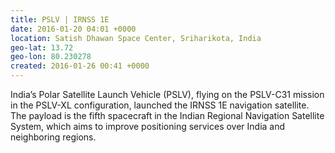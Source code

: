 ```yaml
---
title: PSLV | IRNSS 1E
date: 2016-01-20 04:01 +0000
location: Satish Dhawan Space Center, Sriharikota, India
geo-lat: 13.72
geo-lon: 80.230278
created: 2016-01-26 00:41 +0000
---
```


India’s Polar Satellite Launch Vehicle (PSLV), flying on the PSLV-C31 mission in the PSLV-XL configuration, launched the IRNSS 1E navigation satellite. The payload is the fifth spacecraft in the Indian Regional Navigation Satellite System, which aims to improve positioning services over India and neighboring regions.
